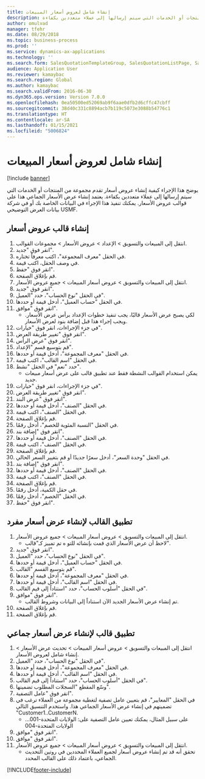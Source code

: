 ```yaml
---
title: إنشاء شامل لعروض أسعار المبيعات
description: يوضح هذا الإجراء كيفية إنشاء عروض أسعار تقدم مجموعة من المنتجات أو الخدمات التي سيتم إرسالها إلى عملاء متعددين بكفاءة.
author: omulvad
manager: tfehr
ms.date: 08/29/2018
ms.topic: business-process
ms.prod: ''
ms.service: dynamics-ax-applications
ms.technology: ''
ms.search.form: SalesQuotationTemplateGroup, SalesQuotationListPage, SalesCreateQuotation, SalesQuotationTable, SysQueryForm, SalesQuickQuote
audience: Application User
ms.reviewer: kamaybac
ms.search.region: Global
ms.author: kamaybac
ms.search.validFrom: 2016-06-30
ms.dyn365.ops.version: Version 7.0.0
ms.openlocfilehash: 0ea50500ed52069ab9f6aae0dfb2d6cffc47cbff
ms.sourcegitcommit: 38d40c331c8894acb7b119c5073e3088b54776c1
ms.translationtype: HT
ms.contentlocale: ar-SA
ms.lasthandoff: 01/15/2021
ms.locfileid: "5006824"
---
```

# <a name="mass-create-sales-quotations"></a>إنشاء شامل لعروض أسعار المبيعات

[!include [banner](../../includes/banner.md)]

يوضح هذا الإجراء كيفية إنشاء عروض أسعار تقدم مجموعة من المنتجات أو الخدمات التي سيتم إرسالها إلى عملاء متعددين بكفاءة. يعتمد إنشاء عرض الأسعار الجماعي هذا على قوالب عروض الأسعار. يمكنك تنفيذ هذا الإجراء في البيانات الخاصة بك أو في شركة بيانات العرض التوضيحي USMF.


## <a name="create-a-quotation-template"></a>إنشاء قالب عروض أسعار
1. انتقل إلى المبيعات والتسويق > الإعداد > عروض الأسعار > مجموعات القوالب.
2. انقر فوق "جديد".
3. في الحقل "معرف المجموعة"، اكتب معرفاً تختاره.
4. في وصف الحقل، اكتب قيمة.
5. انقر فوق "حفظ".
6. قم بإغلاق الصفحة.
7. انتقل إلى المبيعات والتسويق > عروض أسعار المبيعات > جميع عروض الأسعار.
8. انقر فوق "جديد".
9. في الحقل "نوع الحساب"، حدد "العميل".
10. في الحقل "حساب العميل"، أدخل قيمة أو حددها.
11. انقر فوق "موافق".
    * لكي يصبح عرض الأسعار قالبًا، يجب تنفيذ خطوات الإعداد برأس عرض الأسعار. ويجب إجراء هذا قبل إضافة بنود لعرض الأسعار.   
12. في جزء الإجراءات، انقر فوق "خيارات".
13. انقر فوق "تغيير طريقة العرض‬".
14. انقر فوق "عرض الرأس".
15. قم بتوسيع قسم "الإعداد".
16. في الحقل "معرف المجموعة"، أدخل قيمة أو حددها.
17. في الحقل "اسم القالب"، اكتب قيمة.
18. حدد "نعم" في الحقل "نشط".
    * يمكن استخدام القوالب النشطة فقط عند تطبيق قالب على عرض أسعار مبيعات جديد.  
19. في جزء الإجراءات، انقر فوق "خيارات".
20. انقر فوق "تغيير طريقة العرض‬".
21. انقر فوق "عرض البند".
22. في الحقل "الصنف"، أدخل قيمة أو حددها.
23. في الحقل "الصنف"، اكتب قيمة.
24. قم بإغلاق الصفحة.
25. في الحقل "‏‫النسبة المئوية‬ للخصم‬"، أدخل رقمًا.
26. انقر فوق "إضافة بند".
27. في الحقل "الصنف"، أدخل قيمة أو حددها.
28. في الحقل "الصنف"، اكتب قيمة.
29. قم بإغلاق الصفحة.
30. في الحقل "وحدة السعر"، أدخل سعرًا جديدًا أو قم بتغيير السعر الحالي.
31. انقر فوق "إضافة بند".
32. في الحقل "الصنف"، أدخل قيمة أو حددها.
33. في الحقل "الصنف"، اكتب قيمة.
34. قم بإغلاق الصفحة.
35. في حقل الكمية، أدخل رقمًا.
36. في الحقل "الخصم"، أدخل رقمًا.
37. انقر فوق "حفظ".

## <a name="apply-the-template-to-create-a-single-quotation"></a>تطبيق القالب لإنشاء عرض أسعار مفرد
1. انتقل إلى المبيعات والتسويق > عروض أسعار المبيعات > جميع عروض الأسعار.
    * لاحظ أن عرض الأسعار الذي قمت بإنشائه للتو ه تم تمييز كـ"قالب".  
2. انقر فوق "جديد".
3. في الحقل "نوع الحساب"، حدد "العميل".
4. في الحقل "حساب العميل"، أدخل قيمة أو حددها.
5. قم بتوسيع القسم "القالب".
6. في الحقل "معرف المجموعة"، أدخل قيمة أو حددها.
7. في الحقل "اسم القالب"، أدخل قيمة أو حددها.
8. في الحقل "أسلوب الحساب"، حدد "استناداً إلى قيم القالب".
9. انقر فوق "موافق".
    * تم إنشاء عرض الأسعار الجديد الآن استناداً إلى البيانات وشروط القالب.  
10. قم بإغلاق الصفحة.
11. قم بإغلاق الصفحة.

## <a name="apply-the-template-to-mass-create-quotations"></a>تطبيق قالب لإنشاء عرض أسعار جماعي
1. انتقل إلى المبيعات والتسويق > عروض أسعار المبيعات > تحديث عرض الأسعار > إنشاء شامل لعروض الأسعار.
2. في الحقل "نوع الحساب"، حدد "العميل".
3. في الحقل "معرف المجموعة"، أدخل قيمة أو حددها.
4. في الحقل "اسم القالب"، أدخل قيمة أو حددها.
5. في الحقل "أسلوب الحساب"، حدد "استناداً إلى قيم القالب".
6. وسّع المقطع "السجلات المطلوب تضمينها‬".
7. انقر فوق "عامل التصفية".
8. في الحقل "المعايير"، قم بتعيين عامل تصفية لتغطية مجموعة من العملاء ترغب في تضمينهم في إنشاء عرض الأسعار الجماعي هذا. واستخدم التنسيق التالي "Customer1..CustomerN.
    * على سبيل المثال، يمكنك تعيين عامل التصفية على: الولايات المتحدة-001... الولايات المتحدة-004  
9. انقر فوق "موافق".
10. انقر فوق "موافق".
11. انتقل إلى المبيعات والتسويق > عروض أسعار المبيعات > جميع عروض الأسعار.
    * تحقق أنه قد تم إنشاء عروض أسعار لجميع العملاء المحددين في روتين التحديث الجماعي، باعتماد ذلك على القالب المحدد.  



[!INCLUDE[footer-include](../../../includes/footer-banner.md)]